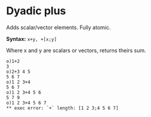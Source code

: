 # Dyadic plus

Adds scalar/vector elements. Fully atomic.


**Syntax:** ``x+y, +[x;y]``

Where x and y are scalars or vectors, returns theirs sum.

```o
o)1+2
3
o)2+3 4 5
5 6 7
o)1 2 3+4
5 6 7
o)1 2 3+4 5 6
5 7 9
o)1 2 3+4 5 6 7
** exec error: `+` length: [1 2 3;4 5 6 7]
```
